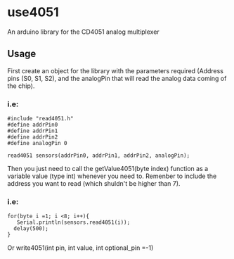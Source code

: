 # use4051
An arduino library for the CD4051 analog multiplexer
## Usage 
First create an object for the library with the parameters required (Address pins (S0, S1, S2), and the analogPin that will read the analog data coming of the chip).


### i.e:
  ```
  #include "read4051.h"
  #define addrPin0
  #define addrPin1
  #define addrPin2
  #define analogPin 0
  
  read4051 sensors(addrPin0, addrPin1, addrPin2, analogPin);
```

Then you just need to call the getValue4051(byte index) function as a variable value (type int) whenever you need to. Remenber to include the address you want to read (which shuldn't be higher than 7). 

### i.e:
  ```
  for(byte i =1; i <8; i++){
    Serial.println(sensors.read4051(i));
    delay(500);
  }
```
Or write4051(int pin, int value, int optional_pin =-1)

